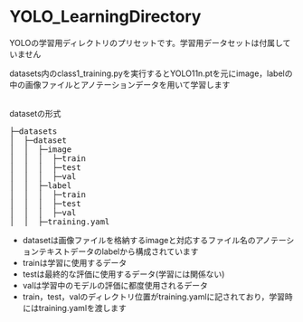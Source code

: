 # YOLO_LearningDirectory
YOLOの学習用ディレクトリのプリセットです。学習用データセットは付属していません<Br>

datasets内のclass1_training.pyを実行するとYOLO11n.ptを元にimage，labelの中の画像ファイルとアノテーションデータを用いて学習します<Br><Br>

datasetの形式<Br>

<pre>
├─datasets
│  ├─dataset
│  │  ├─image
│  │  │  ├─train
│  │  │  ├─test
│  │  │  ├─val
│  │  ├─label
│  │  │  ├─train
│  │  │  ├─test
│  │  │  ├─val
│  │  ├─training.yaml
</pre>


- datasetは画像ファイルを格納するimageと対応するファイル名のアノテーションテキストデータのlabelから構成されています<Br>
- trainは学習に使用するデータ<Br>
- testは最終的な評価に使用するデータ(学習には関係ない)<Br>
- valは学習中のモデルの評価に都度使用されるデータ<Br>
- train，test，valのディレクトリ位置がtraining.yamlに記されており，学習時にはtraining.yamlを渡します
